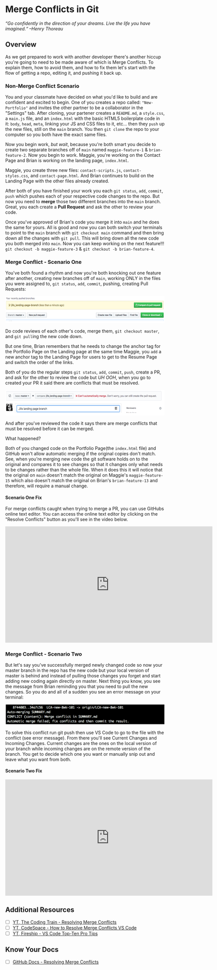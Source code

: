 # Merge Conflicts in Git

*“Go confidently in the direction of your dreams. Live the life you have imagined.“ –Henry Thoreau*

## Overview

As we get prepared to work with another developer there's another hiccup you're going to need to be made aware of which is Merge Conflicts. To explain them, how to avoid them, and how to fix them let's start with the flow of getting a repo, editing it, and pushing it back up.

### Non-Merge Conflict Scenario

You and your classmate have decided on what you'd like to build and are confident and excited to begin. One of you creates a repo called: `"New-Portfolio"` and invites the other partner to be a collaborator in the "Settings" tab. After cloning, your partener creates a `README.md`, a `style.css`, a `main.js` file, and an `index.html` with the basic HTML5 boilerplate code in it: `body`, `head`, `meta`, linking your JS and CSS files to it, etc... then they `push` up the new files, still on the `main` branch. You then `git clone` the repo to your computer so you both have the exact same files.

Now you begin work, *but wait*, because you're both smart you decide to create two separate branches off of `main` named `maggie-feature-1` & `brian-feature-2`. Now you begin to work. Maggie, you're working on the Contact Page and Brian is working on the landing page, `index.html`.

Maggie, you create three new files: `contact-scripts.js`, `contact-styles.css`, and `contact-page.html`. And Brian continues to build on the Landing Page with the other files already created.

After both of you have finished your work you each `git status`, `add`, `commit`, `push` which pushes each of your respective code changes to the repo. But now you need to **merge** those two different branches into the `main` branch. Great, you each create a **Pull Request** and ask the other to review your code.

Once you've approved of Brian's code you merge it into `main` and he does the same for yours. All is good and now you can both switch your terminals to point to the `main` branch with `git checkout main` command and then bring down all the changes with `git pull`. This will bring down all the new code you both merged into `main`. Now you can keep working on the next feature!!! `git checkout -b maggie-feature-3` & `git checkout -b brian-feature-4`.

### Merge Conflict - Scenario One

You've both found a rhythm and now you're both knocking out one feature after another, creating new branches off of `main`, working ONLY in the files you were assigned to, `git status`, `add`, `commit`, pushing, creating Pull Requests:

![merge-conflict-scenario-one-pr](./../images/merge-conflict-scenario-one-pr.png)

Do code reviews of each other's code, merge them, `git checkout master`, and `git pull`ing the new code down.

But one time, Brian remembers that he needs to change the anchor tag for the Portfolio Page on the Landing page at the same time Maggie, you `add` a new anchor tag to the Landing Page for users to get to the Resume Page and switch the order of the links.

Both of you do the regular steps `git status`, `add`, `commit`, `push`, create a PR, and ask for the other to review the code but *UH OOH*, when you go to created your PR it said there are conflicts that must be resolved.

![merge-conflict-scenario-one-pr-blocked](./../images/merge-conflict-scenario-one-pr-blocked.png)

And after you've reviewed the code it says there are merge conflicts that must be resolved before it can be merged.

What happened?

Both of you changed code on the Portfolio Page(the `index.html` file) and GitHub won't allow automatic merging if the original copies don't match. See, when you're merging new code the git software holds on to the original and compares it to see changes so that it changes only what needs to be changes rather than the whole file. When it does this it will notice that the original on `main` doesn't match the original on Maggie's `maggie-feature-15` which also doesn't match the original on Brian's `brian-feature-13` and therefore, will require a manual change.

#### Scenario One Fix

For merge conflicts caught when trying to merge a PR, you can use GitHubs online text editor. You can access the online text editor by clicking on the "Resolve Conflicts" button as you'll see in the video below.

<!-- ! Video Contents: 101 - Merge Conflict Resolution on GitHub (width="655" height="368", ratio 1.77) -->
<iframe src="https://player.vimeo.com/video/403182815" width="655" height="368" frameborder="0" allow="autoplay; fullscreen; picture-in-picture" allowfullscreen></iframe>

### Merge Conflict - Scenario Two

But let's say you've successfully merged newly changed code so now your master branch in the repo has the new code but your local version of master is behind and instead of pulling those changes you forget and start adding new coding again directly on master. Next thing you know, you see the message from Brian reminding you that you need to pull the new changes. So you do and all of a sudden you see an error message on your terminal:

![merge-conflict-terminal-errorMessage](./../images/merge-conflict-terminal-errorMessage.png)

To solve this conflict run git push then use VS Code to go to the file with the conflict (see error message). From there you'll see Current Changes and Incoming Changes. Current changes are the ones on the local version of your branch while incoming changes are on the remote version of the branch. You get to decide which one you want or manually snip out and leave what you want from both.

#### Scenario Two Fix

<!-- ! Video Contents: 101 - Merge Conflict Resolution w/ VS Code (width="655" height="368", ratio 1.77) -->
<iframe src="https://player.vimeo.com/video/403181140" width="655" height="368" frameborder="0" allow="autoplay; fullscreen; picture-in-picture" allowfullscreen></iframe>

## Additional Resources

- [ ] [YT, The Coding Train - Resolving Merge Conflicts](https://youtu.be/JtIX3HJKwfo)
- [ ] [YT, CodeSpace - How to Resolve Merge Conflicts VS Code](https://youtu.be/kBIMGOxqqnk)
- [ ] [YT, Fireship - VS Code Top-Ten Pro Tips](https://youtu.be/u21W_tfPVrY)

## Know Your Docs

- [ ] [GitHub Docs - Resolving Merge Conflicts](https://help.github.com/en/github/collaborating-with-issues-and-pull-requests/resolving-a-merge-conflict-using-the-command-line)


<!-- ! END OF VIDEO 101.1.3.1 - TITLE-->
<!-- ? Video Numbering and Title system: CourseNumber.ModuleNumber.LessonNumber.VideoNumber -->
<!-- * (VIDEO 101.2.4.3 - "CSS Selectors") === 101 Course, Module 2, Lesson 4, Video 3 - "CSS Selectors" -->

<!-- 

cp workspace/resources/templateFile.md docs/module- 

```javascript

```

| Method      | Description                          |
| ----------- | ------------------------------------ |
| `GET`       | Fetch resource                       |
| `PUT`       | Update resource |
| `DELETE`    | Delete resource |


    `line numbers`
:do you like 'em?


++slash++
https://facelessuser.github.io/pymdown-extensions/extensions/keys/

=== "Javascript"

    ```javascript
    ```

=== "Python"

  ```python
  ```

=== "Example"
    ```console
      .
    ```

=== "Instructions"
    ```markdown
      .
    ```

=== "Result"
    ![PIC](./../images/pic.png)
-->